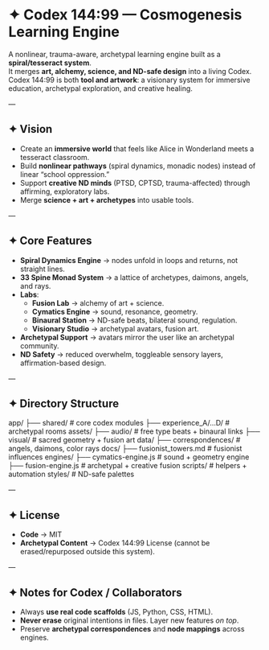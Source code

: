 # ✦ Codex 144:99 — Cosmogenesis Learning Engine

A nonlinear, trauma-aware, archetypal learning engine built as a **spiral/tesseract system**.  
It merges **art, alchemy, science, and ND-safe design** into a living Codex.  
Codex 144:99 is both **tool and artwork**: a visionary system for immersive education, archetypal exploration, and creative healing.

—

## ✦ Vision
- Create an **immersive world** that feels like Alice in Wonderland meets a tesseract classroom.
- Build **nonlinear pathways** (spiral dynamics, monadic nodes) instead of linear “school oppression.”
- Support **creative ND minds** (PTSD, CPTSD, trauma-affected) through affirming, exploratory labs.
- Merge **science + art + archetypes** into usable tools.

—

## ✦ Core Features
- **Spiral Dynamics Engine** → nodes unfold in loops and returns, not straight lines.
- **33 Spine Monad System** → a lattice of archetypes, daimons, angels, and rays.
- **Labs**:
  - **Fusion Lab** → alchemy of art + science.
  - **Cymatics Engine** → sound, resonance, geometry.
  - **Binaural Station** → ND-safe beats, bilateral sound, regulation.
  - **Visionary Studio** → archetypal avatars, fusion art.
- **Archetypal Support** → avatars mirror the user like an archetypal community.
- **ND Safety** → reduced overwhelm, toggleable sensory layers, affirmation-based design.

—

## ✦ Directory Structure

app/
├── shared/                # core codex modules
├── experience_A/…D/       # archetypal rooms
assets/
├── audio/                 # free type beats + binaural links
├── visual/                # sacred geometry + fusion art
data/
├── correspondences/        # angels, daimons, color rays
docs/
├── fusionist_towers.md     # fusionist influences
engines/
├── cymatics-engine.js      # sound + geometry engine
├── fusion-engine.js        # archetypal + creative fusion
scripts/                     # helpers + automation
styles/                      # ND-safe palettes

—

## ✦ License
- **Code** → MIT  
- **Archetypal Content** → Codex 144:99 License (cannot be erased/repurposed outside this system).  

—

## ✦ Notes for Codex / Collaborators
- Always **use real code scaffolds** (JS, Python, CSS, HTML).  
- **Never erase** original intentions in files. Layer new features *on top*.  
- Preserve **archetypal correspondences** and **node mappings** across engines.  

